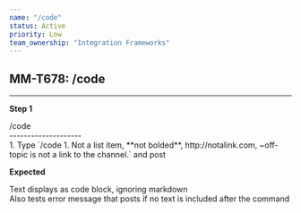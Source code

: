 ```yaml
---
name: "/code"
status: Active
priority: Low
team_ownership: "Integration Frameworks"
---
```


## MM-T678: /code

---

**Step 1**

/code\
\--------------------\
1\. Type \`/code 1. Not a list item, \*\*not bolded\*\*, http\://notalink.com, \~off-topic is not a link to the channel.\` and post

**Expected**

Text displays as code block, ignoring markdown\
Also tests error message that posts if no text is included after the command
